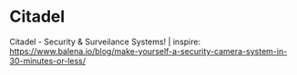 # Citadel
Citadel - Security &amp; Surveilance Systems! | inspire: https://www.balena.io/blog/make-yourself-a-security-camera-system-in-30-minutes-or-less/
